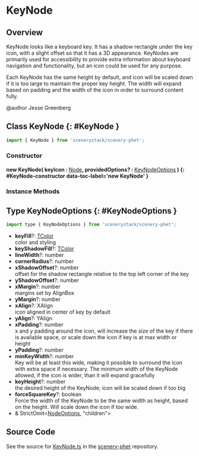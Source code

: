 # KeyNode

## Overview

KeyNode looks like a keyboard key. It has a shadow rectangle under the key icon, with a slight offset so that it
has a 3D appearance.  KeyNodes are primarily used for accessibility to provide extra information about keyboard
navigation and functionality, but an icon could be used for any purpose.

Each KeyNode has the same height by default, and icon will be scaled down if it is too large to maintain the proper
key height. The width will expand based on padding and the width of the icon in order to surround content fully.

@author Jesse Greenberg

## Class KeyNode {: #KeyNode }


```js
import { KeyNode } from 'scenerystack/scenery-phet';
```
### Constructor

#### new KeyNode( keyIcon : <span style="font-weight: 400;">[Node](../scenery/Node.md)</span>, providedOptions? : <span style="font-weight: 400;">[KeyNodeOptions](../scenery-phet/KeyNode.md#KeyNodeOptions)</span> ) {: #KeyNode-constructor data-toc-label='new KeyNode' }

### Instance Methods





## Type KeyNodeOptions {: #KeyNodeOptions }


```js
import type { KeyNodeOptions } from 'scenerystack/scenery-phet';
```


- **keyFill**?: [TColor](../scenery/TColor.md)
<br>  color and styling
- **keyShadowFill**?: [TColor](../scenery/TColor.md)
- **lineWidth**?: <span style="color: hsla(calc(var(--md-hue) + 180deg),80%,40%,1);">number</span>
- **cornerRadius**?: <span style="color: hsla(calc(var(--md-hue) + 180deg),80%,40%,1);">number</span>
- **xShadowOffset**?: <span style="color: hsla(calc(var(--md-hue) + 180deg),80%,40%,1);">number</span>
<br>  offset for the shadow rectangle relative to the top left corner of the key
- **yShadowOffset**?: <span style="color: hsla(calc(var(--md-hue) + 180deg),80%,40%,1);">number</span>
- **xMargin**?: <span style="color: hsla(calc(var(--md-hue) + 180deg),80%,40%,1);">number</span>
<br>  margins set by AlignBox
- **yMargin**?: <span style="color: hsla(calc(var(--md-hue) + 180deg),80%,40%,1);">number</span>
- **xAlign**?: XAlign
<br>  icon aligned in center of key by default
- **yAlign**?: YAlign
- **xPadding**?: <span style="color: hsla(calc(var(--md-hue) + 180deg),80%,40%,1);">number</span>
<br>  x and y padding around the icon, will increase the size of the key if there is available space,
  or scale down the icon if key is at max width or height
- **yPadding**?: <span style="color: hsla(calc(var(--md-hue) + 180deg),80%,40%,1);">number</span>
- **minKeyWidth**?: <span style="color: hsla(calc(var(--md-hue) + 180deg),80%,40%,1);">number</span>
<br>  Key will be at least this wide, making it possible to surround the icon with extra space if necessary.
  The minimum width of the KeyNode allowed, if the icon is wider, than it will expand gracefully
- **keyHeight**?: <span style="color: hsla(calc(var(--md-hue) + 180deg),80%,40%,1);">number</span>
<br>  the desired height of the KeyNode; icon will be scaled down if too big
- **forceSquareKey**?: <span style="color: hsla(calc(var(--md-hue) + 180deg),80%,40%,1);">boolean</span>
<br>  Force the width of the KeyNode to be the same width as height, based on the height.
  Will scale down the icon if too wide.
- &amp; StrictOmit&lt;[NodeOptions](../scenery/Node.md#NodeOptions), "children"&gt;




## Source Code

See the source for [KeyNode.ts](https://github.com/phetsims/scenery-phet/blob/main/js/keyboard/KeyNode.ts) in the [scenery-phet](https://github.com/phetsims/scenery-phet) repository.
